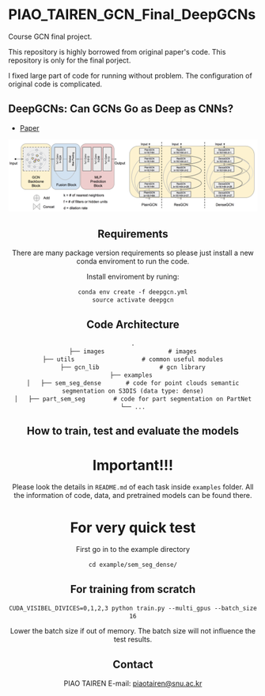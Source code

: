 # PIAO_TAIREN_GCN_Final_DeepGCNs
Course GCN final project.

This repository is highly borrowed from original paper's code.
This repository is only for the final porject.

I fixed large part of code for running without problem.
The configuration of original code is complicated.

## DeepGCNs: Can GCNs Go as Deep as CNNs?
* [Paper](https://arxiv.org/pdf/1904.03751.pdf)

<div style="text-align:center"><img src='./images/pipeline.png' width=800>


## Requirements
There are many package version requirements so please just install a new conda enviroment to run the code.

Install enviroment by runing:
```
conda env create -f deepgcn.yml
source activate deepgcn
```

## Code Architecture
    .
    ├── images                  # images
    ├── utils                   # common useful modules
    ├── gcn_lib                 # gcn library
    ├── examples 
    │   ├── sem_seg_dense       # code for point clouds semantic segmentation on S3DIS (data type: dense)
    │   ├── part_sem_seg        # code for part segmentation on PartNet
    └── ...

## How to train, test and evaluate the models
# Important!!!
Please look the details in `README.md` of each task inside `examples` folder.
All the information of code, data, and pretrained models can be found there.

# For very quick test
First go in to the example directory
```
cd example/sem_seg_dense/
```
## For training from scratch
```
CUDA_VISIBEL_DIVICES=0,1,2,3 python train.py --multi_gpus --batch_size 16
```
Lower the batch size if out of memory. The batch size will not influence the test results.


## Contact
PIAO TAIREN
E-mail: piaotairen@snu.ac.kr
